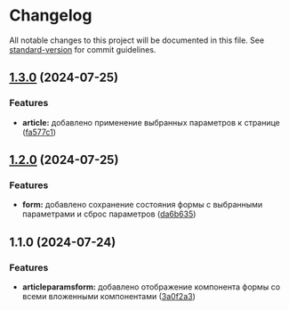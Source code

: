 # Changelog

All notable changes to this project will be documented in this file. See [standard-version](https://github.com/conventional-changelog/standard-version) for commit guidelines.

## [1.3.0](https://github.com/spasicoxpani/blog-customizer/compare/v1.2.0...v1.3.0) (2024-07-25)


### Features

* **article:** добавлено применение выбранных параметров к странице ([fa577c1](https://github.com/spasicoxpani/blog-customizer/commit/fa577c194c137e66369c464ab01cc2a47f2ce87c))

## [1.2.0](https://github.com/spasicoxpani/blog-customizer/compare/v1.1.0...v1.2.0) (2024-07-25)


### Features

* **form:** добавлено сохранение состояния формы с выбранными параметрами и сброс параметров ([da6b635](https://github.com/spasicoxpani/blog-customizer/commit/da6b635c2a006c2c294cb9badc278e4e71c59847))

## 1.1.0 (2024-07-24)


### Features

* **articleparamsform:** добавлено отображение компонента формы со всеми вложенными компонентами ([3a0f2a3](https://github.com/spasicoxpani/blog-customizer/commit/3a0f2a37853dbee042d08a738157b007cc22cde7))
